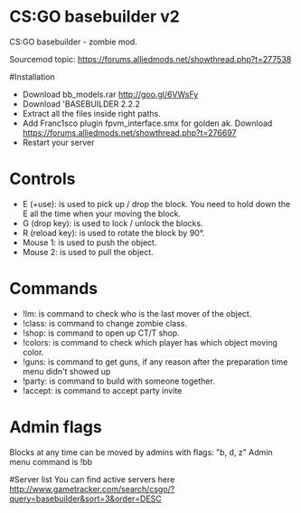 # CS:GO basebuilder v2
CS:GO basebuilder - zombie mod. 

Sourcemod topic: https://forums.alliedmods.net/showthread.php?t=277538
 

#Installation
 * Download bb_models.rar 	http://goo.gl/6VWsFy
 * Download 'BASEBUILDER 2.2.2
 * Extract all the files inside right paths.
 * Add Franc1sco plugin fpvm_interface.smx for golden ak. Download https://forums.alliedmods.net/showthread.php?t=276697
 * Restart your server



# Controls
 * E (+use): is used to pick up / drop the block. You need to hold down the E all the time when your moving the block.
 * G (drop key): is used to lock / unlock the blocks.
 * R (reload key): is used to rotate the block by 90°.
 * Mouse 1: is used to push the object.
 * Mouse 2: is used to pull the object.



# Commands
 * !lm: is command to check who is the last mover of the object. 
 * !class: is command to change zombie class. 
 * !shop: is command to open up CT/T shop.
 * !colors: is command to check which player has which object moving color.
 * !guns: is command to get guns, if any reason after the preparation time menu didn't showed up
 * !party: is command to build with someone together.
 * !accept: is command to accept party invite
 
 
 
# Admin flags
  Blocks at any time can be moved by admins with flags: "b, d, z"
  Admin menu command is !bb
  
  
#Server list
 You can find active servers here http://www.gametracker.com/search/csgo/?query=basebuilder&sort=3&order=DESC

